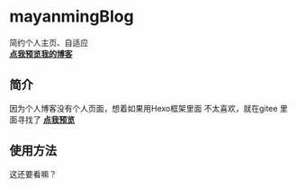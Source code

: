 # mayanmingBlog 
简约个人主页、自适应  
**[点我预览我的博客](https://mayanming.com)**

## 简介
因为个人博客没有个人页面，想着如果用Hexo框架里面
不太喜欢，就在gitee 里面寻找了
**[点我预览](https://n0ts.cn)**
## 使用方法
这还要看嘛？
